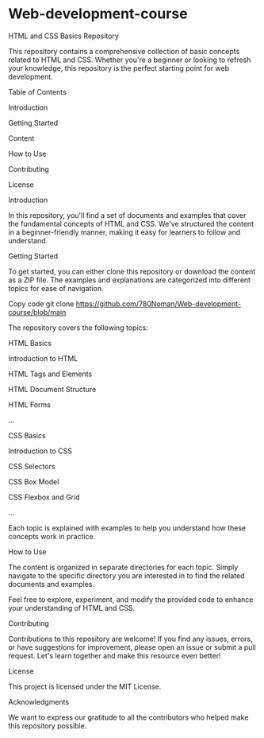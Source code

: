# Web-development-course
HTML and CSS Basics Repository

This repository contains a comprehensive collection of basic concepts related to HTML and CSS. Whether you're a beginner or looking to refresh your knowledge, this repository is the perfect starting point for web development.

Table of Contents

Introduction

Getting Started

Content

How to Use

Contributing

License

Introduction

In this repository, you'll find a set of documents and examples that cover the fundamental concepts of HTML and CSS. We've structured the content in a beginner-friendly manner, making it easy for learners to follow and understand.


Getting Started

To get started, you can either clone this repository or download the content as a ZIP file. The examples and explanations are categorized into different topics for ease of navigation.

Copy code
git clone https://github.com/780Noman/Web-development-course/blob/main

The repository covers the following topics:

HTML Basics


Introduction to HTML

HTML Tags and Elements

HTML Document Structure

HTML Forms

...

CSS Basics



Introduction to CSS

CSS Selectors

CSS Box Model

CSS Flexbox and Grid

...

Each topic is explained with examples to help you understand how these concepts work in practice.

How to Use

The content is organized in separate directories for each topic. Simply navigate to the specific directory you are interested in to find the related documents and examples.

Feel free to explore, experiment, and modify the provided code to enhance your understanding of HTML and CSS.

Contributing

Contributions to this repository are welcome! If you find any issues, errors, or have suggestions for improvement, please open an issue or submit a pull request. Let's learn together and make this resource even better!


License

This project is licensed under the MIT License.

Acknowledgments

We want to express our gratitude to all the contributors who helped make this repository possible.


